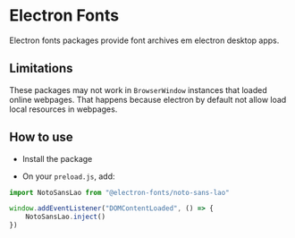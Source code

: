 # Electron Fonts

Electron fonts packages provide font archives em electron desktop apps.

## Limitations

These packages may not work in `BrowserWindow` instances that loaded online webpages. That happens because electron by default not allow load local resources in webpages.

## How to use

* Install the package

* On your `preload.js`, add:

```ts
import NotoSansLao from "@electron-fonts/noto-sans-lao"

window.addEventListener("DOMContentLoaded", () => {
    NotoSansLao.inject()
})
```